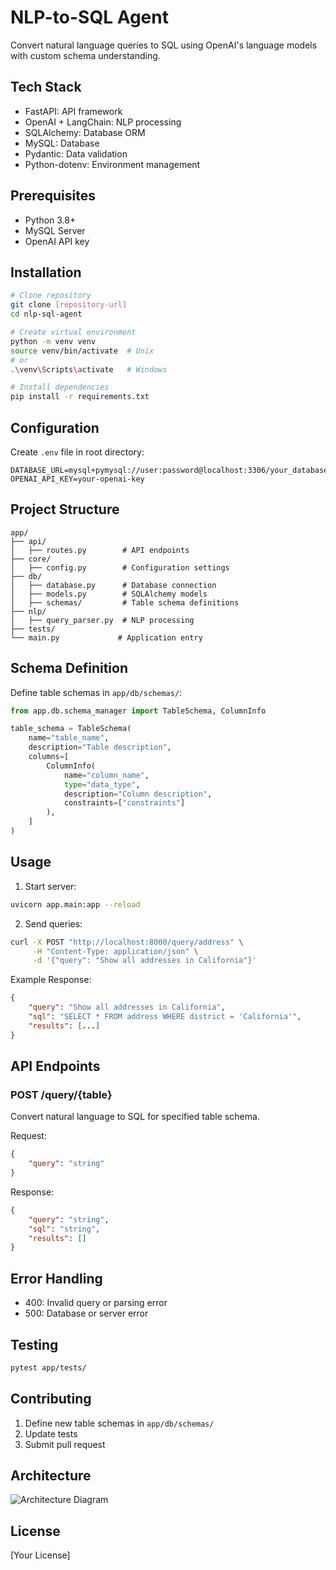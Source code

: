 # NLP-to-SQL Agent

Convert natural language queries to SQL using OpenAI's language models with custom schema understanding.

## Tech Stack
- FastAPI: API framework
- OpenAI + LangChain: NLP processing
- SQLAlchemy: Database ORM
- MySQL: Database
- Pydantic: Data validation
- Python-dotenv: Environment management

## Prerequisites
- Python 3.8+
- MySQL Server
- OpenAI API key

## Installation

```bash
# Clone repository
git clone [repository-url]
cd nlp-sql-agent

# Create virtual environment
python -m venv venv
source venv/bin/activate  # Unix
# or
.\venv\Scripts\activate   # Windows

# Install dependencies
pip install -r requirements.txt
```

## Configuration

Create `.env` file in root directory:
```env
DATABASE_URL=mysql+pymysql://user:password@localhost:3306/your_database
OPENAI_API_KEY=your-openai-key
```

## Project Structure
```
app/
├── api/
│   ├── routes.py        # API endpoints
├── core/
│   ├── config.py        # Configuration settings
├── db/
│   ├── database.py      # Database connection
│   ├── models.py        # SQLAlchemy models
│   ├── schemas/         # Table schema definitions
├── nlp/
│   ├── query_parser.py  # NLP processing
├── tests/              
└── main.py             # Application entry
```

## Schema Definition

Define table schemas in `app/db/schemas/`:

```python
from app.db.schema_manager import TableSchema, ColumnInfo

table_schema = TableSchema(
    name="table_name",
    description="Table description",
    columns=[
        ColumnInfo(
            name="column_name",
            type="data_type",
            description="Column description",
            constraints=["constraints"]
        ),
    ]
)
```

## Usage

1. Start server:
```bash
uvicorn app.main:app --reload
```

2. Send queries:
```bash
curl -X POST "http://localhost:8000/query/address" \
     -H "Content-Type: application/json" \
     -d '{"query": "Show all addresses in California"}'
```

Example Response:
```json
{
    "query": "Show all addresses in California",
    "sql": "SELECT * FROM address WHERE district = 'California'",
    "results": [...]
}
```

## API Endpoints

### POST /query/{table}
Convert natural language to SQL for specified table schema.

Request:
```json
{
    "query": "string"
}
```

Response:
```json
{
    "query": "string",
    "sql": "string",
    "results": []
}
```

## Error Handling
- 400: Invalid query or parsing error
- 500: Database or server error

## Testing
```bash
pytest app/tests/
```

## Contributing
1. Define new table schemas in `app/db/schemas/`
2. Update tests
3. Submit pull request

## Architecture
![Architecture Diagram](/nlp.png)

## License
[Your License]